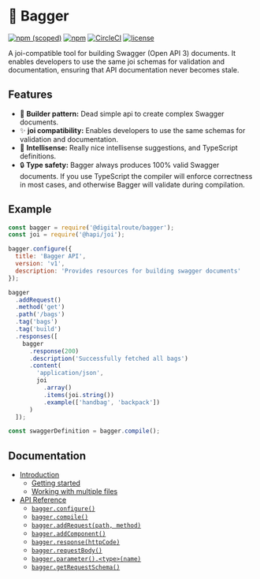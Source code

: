 # 🎒 Bagger

[![npm (scoped)](https://img.shields.io/npm/v/@digitalroute/bagger?style=flat-square)](https://www.npmjs.com/package/@digitalroute/bagger)
[![npm](https://img.shields.io/npm/dm/@digitalroute/bagger?style=flat-square)](https://www.npmjs.com/package/@digitalroute/bagger)
[![CircleCI](https://img.shields.io/circleci/build/github/digitalroute/bagger/master?style=flat-square)](https://circleci.com/gh/digitalroute/workflows/bagger)
[![license](https://img.shields.io/github/license/digitalroute/bagger.svg?style=flat-square)](https://github.com/digitalroute/bagger/blob/master/LICENSE)

A joi-compatible tool for building Swagger (Open API 3) documents. It enables developers to use the same joi schemas for validation and documentation, ensuring that API documentation never becomes stale.

## Features

- 🔨 **Builder pattern:** Dead simple api to create complex Swagger documents.
- ✨ **joi compatibility:** Enables developers to use the same schemas for validation and documentation.
- 🔎 **Intellisense:** Really nice intellisense suggestions, and TypeScript definitions.
- 🔒 **Type safety:** Bagger always produces 100% valid Swagger documents. If you use TypeScript the compiler will enforce correctness in most cases, and otherwise Bagger will validate during compilation.

## Example

```js
const bagger = require('@digitalroute/bagger');
const joi = require('@hapi/joi');

bagger.configure({
  title: 'Bagger API',
  version: 'v1',
  description: 'Provides resources for building swagger documents'
});

bagger
  .addRequest()
  .method('get')
  .path('/bags')
  .tag('bags')
  .tag('build')
  .responses([
    bagger
      .response(200)
      .description('Successfully fetched all bags')
      .content(
        'application/json',
        joi
          .array()
          .items(joi.string())
          .example(['handbag', 'backpack'])
      )
  ]);

const swaggerDefinition = bagger.compile();
```

## Documentation

- [Introduction](/docs/01-introduction.md)
  - [Getting started](/docs/01-introduction.md#getting-started)
  - [Working with multiple files](/docs/01-introduction.md#working-with-multiple-files)
- [API Reference](/docs/02-api_reference.md)
  - [`bagger.configure()`](/docs/02-api_reference.md#baggerconfigure)
  - [`bagger.compile()`](/docs/02-api_reference.md#baggercompile)
  - [`bagger.addRequest(path, method)`](/docs/02-api_reference.md#baggeraddrequestpath-method)
  - [`bagger.addComponent()`](/docs/02-api_reference.md#baggeraddcomponent)
  - [`bagger.response(httpCode)`](/docs/02-api_reference.md#baggerresponsehttpcode)
  - [`bagger.requestBody()`](/docs/02-api_reference.md#baggerrequestbody)
  - [`bagger.parameter().<type>(name)`](/docs/02-api_reference.md#baggerparametertypename)
  - [`bagger.getRequestSchema()`](/docs/02-api_reference.md#baggergetrequestschema)
